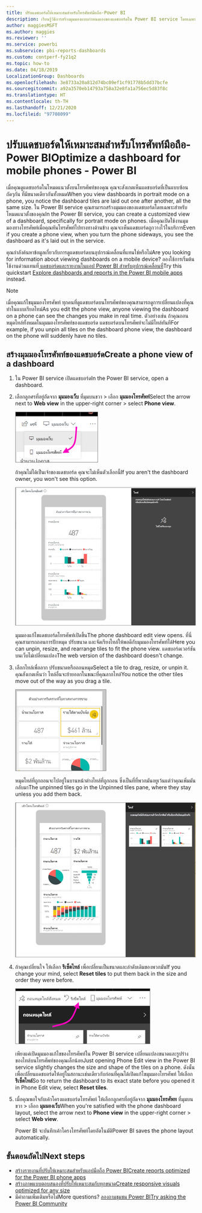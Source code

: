 ```yaml
---
title: ปรับแดชบอร์ดให้เหมาะสมสำหรับโทรศัพท์มือถือ-Power BI
description: เรียนรู้วิธีการสร้างมุมมองแบบกำหนดเองของแดชบอร์ดใน Power BI service โดยเฉพาะสำหรับการดูบนโทรศัพท์มือถือ
author: maggiesMSFT
ms.author: maggies
ms.reviewer: ''
ms.service: powerbi
ms.subservice: pbi-reports-dashboards
ms.custom: contperf-fy21q2
ms.topic: how-to
ms.date: 04/18/2019
LocalizationGroup: Dashboards
ms.openlocfilehash: 3e8733a20a812d74bc09ef1cf91778b5dd37bcfe
ms.sourcegitcommit: a92a3570eb14793a758a32e8fa1a756ec5d83f8c
ms.translationtype: HT
ms.contentlocale: th-TH
ms.lasthandoff: 12/21/2020
ms.locfileid: "97708099"
---
```

# <a name="optimize-a-dashboard-for-mobile-phones---power-bi"></a><span data-ttu-id="38381-103">ปรับแดชบอร์ดให้เหมาะสมสำหรับโทรศัพท์มือถือ-Power BI</span><span class="sxs-lookup"><span data-stu-id="38381-103">Optimize a dashboard for mobile phones - Power BI</span></span> 
<span data-ttu-id="38381-104">เมื่อคุณดูแดชบอร์ดในโหมดแนวตั้งบนโทรศัพท์ของคุณ คุณจะสังเกตเห็นแดชบอร์ดที่เป็นแบบซ้อนถัดๆกัน ที่มีขนาดเดียวกันทั้งหมด</span><span class="sxs-lookup"><span data-stu-id="38381-104">When you view dashboards in portrait mode on a phone, you notice the dashboard tiles are laid out one after another, all the same size.</span></span> <span data-ttu-id="38381-105">ใน Power BI service คุณสามารถสร้างมุมมองของแดชบอร์ดโดยเฉพาะสำหรับโหมดแนวตั้งของคุณ</span><span class="sxs-lookup"><span data-stu-id="38381-105">In the Power BI service, you can create a customized view of a dashboard, specifically for portrait mode on phones.</span></span> <span data-ttu-id="38381-106">เมื่อคุณเปิดใช้งานมุมมองทางโทรศัพท์เมื่อคุณหันโทรศัพท์ไปทางทางด้านข้าง คุณจะเห็นแดชบอร์ดถูกวางไว้ในบริการ</span><span class="sxs-lookup"><span data-stu-id="38381-106">Even if you create a phone view, when you turn the phone sideways, you see the dashboard as it's laid out in the service.</span></span>

<span data-ttu-id="38381-107">คุณกำลังค้นหาข้อมูลเกี่ยวกับการดูแดชบอร์ดบนอุปกรณ์เคลื่อนที่แทนใช่หรือไม่</span><span class="sxs-lookup"><span data-stu-id="38381-107">Are you looking for information about viewing dashboards on a mobile device?</span></span> <span data-ttu-id="38381-108">ลองใช้การเริ่มต้นใช้งานด่วนแทนที่[ แดชบอร์ดและรายงานในแอป Power BI สำหรับอุปกรณ์เคลื่อนที่](../consumer/mobile/mobile-apps-quickstart-view-dashboard-report.md)</span><span class="sxs-lookup"><span data-stu-id="38381-108">Try this quickstart [Explore dashboards and reports in the Power BI mobile apps](../consumer/mobile/mobile-apps-quickstart-view-dashboard-report.md) instead.</span></span>

> [!NOTE]
> <span data-ttu-id="38381-109">เมื่อคุณแก้ไขมุมมองโทรศัพท์ ทุกคนที่ดูแดชบอร์ดบนโทรศัพท์ของคุณสามารถดูการเปลี่ยนแปลงที่คุณทำในแบบเรียลไทม์</span><span class="sxs-lookup"><span data-stu-id="38381-109">As you edit the phone view, anyone viewing the dashboard on a phone can see the changes you make in real time.</span></span> <span data-ttu-id="38381-110">ตัวอย่างเช่น ถ้าคุณถอนหมุดไทล์ทั้งหมดในมุมมองโทรศัพท์ของแดชบอร์ด แดชบอร์ดบนโทรศัพท์จะไม่มีไทล์ทันที</span><span class="sxs-lookup"><span data-stu-id="38381-110">For example, if you unpin all tiles on the dashboard phone view, the dashboard on the phone will suddenly have no tiles.</span></span> 
> 
> 

## <a name="create-a-phone-view-of-a-dashboard"></a><span data-ttu-id="38381-111">สร้างมุมมองโทรศัพท์ของแดชบอร์ด</span><span class="sxs-lookup"><span data-stu-id="38381-111">Create a phone view of a dashboard</span></span>
1. <span data-ttu-id="38381-112">ใน Power BI service เปิดแดชบอร์ด</span><span class="sxs-lookup"><span data-stu-id="38381-112">In the Power BI service, open a dashboard.</span></span>
2. <span data-ttu-id="38381-113">เลือกลูกศรที่อยู่ถัดจาก **มุมมองเว็บ** ที่มุมบนขวา > เลือก **มุมมองโทรศัพท์**</span><span class="sxs-lookup"><span data-stu-id="38381-113">Select the arrow next to **Web view** in the upper-right corner > select **Phone view**.</span></span>

    ![ภาพหน้าจอของเมนูดรอปดาวน์มุมมองเว็บ ที่แสดงตัวชี้ไปยังมุมมองโทรศัพท์](media/service-create-dashboard-mobile-phone-view/power-bi-service-phone-view-dashboard.png)

    <span data-ttu-id="38381-115">ถ้าคุณไม่ได้เป็นเจ้าของแดชบอร์ด คุณจะไม่เห็นตัวเลือกนี้</span><span class="sxs-lookup"><span data-stu-id="38381-115">If you aren't the dashboard owner, you won't see this option.</span></span>

    ![ภาพหน้าจอของแดชบอร์ดของโทรศัพท์ ที่แสดงตัวเลือกแก้ไขมุมมองเพื่อยกเลิกการปักหมุด ปรับขนาด และจัดเรียงไทล์ใหม่เพื่อให้พอดีกับมุมมองโทรศัพท์](media/service-create-dashboard-mobile-phone-view/power-bi-mobile-edit-phone-view-canvas.png)

    <span data-ttu-id="38381-117">มุมมองแก้ไขแดชบอร์ดโทรศัพท์เปิดขึ้น</span><span class="sxs-lookup"><span data-stu-id="38381-117">The phone dashboard edit view opens.</span></span> <span data-ttu-id="38381-118">ที่นี่คุณสามารถถอนการปักหมุด ปรับขนาด และจัดเรียงไทล์ให้พอดีกับมุมมองโทรศัพท์ได้</span><span class="sxs-lookup"><span data-stu-id="38381-118">Here you can unpin, resize, and rearrange tiles to fit the phone view.</span></span> <span data-ttu-id="38381-119">แดชบอร์ดเวอร์ชันบนเว็บไม่เปลี่ยนแปลง</span><span class="sxs-lookup"><span data-stu-id="38381-119">The web version of the dashboard doesn't change.</span></span>


1. <span data-ttu-id="38381-120">เลือกไทล์เพื่อลาก ปรับขนาดหรือถอนหมุด</span><span class="sxs-lookup"><span data-stu-id="38381-120">Select a tile to drag, resize, or unpin it.</span></span> <span data-ttu-id="38381-121">คุณสังเกตเห็นว่า ไทล์อื่นจะย้ายออกในขณะที่คุณลากไทล์</span><span class="sxs-lookup"><span data-stu-id="38381-121">You notice the other tiles move out of the way as you drag a tile.</span></span>
   
    ![ภาพหน้าจอของไทล์โทรศัพท์ ที่แสดงการเลือกไทล์เพื่อลาก ปรับขนาด หรือยกเลิกการปักหมุด](media/service-create-dashboard-mobile-phone-view/power-bi-unpin-tile-phone-dashboard.png)
   
    <span data-ttu-id="38381-123">หมุดไทล์ที่ถูกถอนจะไปอยู่ในบานหน้าต่างไทล์ที่ถูกถอน ซึ่งเป็นที่ที่พวกมันอยูเว้นแต่ว่าคุณเพิ่มมันกลับมา</span><span class="sxs-lookup"><span data-stu-id="38381-123">The unpinned tiles go in the Unpinned tiles pane, where they stay unless you add them back.</span></span>
   
    ![ภาพหน้าจอของแดชบอร์ดโทรศัพท์ ที่แสดงไทล์ในบานหน้าต่างไทล์ที่ไม่ได้ปักหมุด](media/service-create-dashboard-mobile-phone-view/power-bi-mobile-edit-phone-view-post-edit.png)
2. <span data-ttu-id="38381-125">ถ้าคุณเปลี่ยนใจ ให้เลือก **รีเซ็ตไทล์** เพื่อเปลี่ยนเป็นขนาดและลำดับเดิมของพวกมัน</span><span class="sxs-lookup"><span data-stu-id="38381-125">If you change your mind, select **Reset tiles**  to put them back in the size and order they were before.</span></span>
   
    ![ภาพหน้าจอของบานหน้าต่างไทล์ที่ไม่ได้ปักหมุด ที่แสดงตัวชี้เพื่อรีเซ็ตไทล์](media/service-create-dashboard-mobile-phone-view/power-bi-service-phone-view-reset-tiles.png)
   
    <span data-ttu-id="38381-127">เพียงแค่เปิดมุมมองแก้ไขของโทรศัพท์ใน Power BI service เปลี่ยนแปลงขนาดและรูปร่างของไทล์บนโทรศัพท์ของคุณเล็กน้อย</span><span class="sxs-lookup"><span data-stu-id="38381-127">Just opening Phone Edit view in the Power BI service slightly changes the size and shape of the tiles on a phone.</span></span> <span data-ttu-id="38381-128">ดังนั้นเพื่อเปลี่ยนแดชบอร์ดให้อยู่ในสถานะเช่นเดียวกับก่อนที่คุณได้เปิดแก้ไขมุมมองโทรศัพท์ ให้เลือก **รีเซ็ตไทล์**</span><span class="sxs-lookup"><span data-stu-id="38381-128">So to return the dashboard to its exact state before you opened it in Phone Edit view, select **Reset tiles**.</span></span>
3. <span data-ttu-id="38381-129">เมื่อคุณพอใจกับเค้าโครงแดชบอร์ดโทรศัพท์ ให้เลือกลูกศรที่อยู่ถัดจาก **มุมมองโทรศัพท** ที่มุมบนขวา > เลือก **มุมมองเว็บ**</span><span class="sxs-lookup"><span data-stu-id="38381-129">When you're satisfied with the phone dashboard layout, select the arrow next to **Phone view** in the upper-right corner > select **Web view**.</span></span>
   
    <span data-ttu-id="38381-130">Power BI จะบันทึกเค้าโครงโทรศัพท์โดยอัตโนมัติ</span><span class="sxs-lookup"><span data-stu-id="38381-130">Power BI saves the phone layout automatically.</span></span>

## <a name="next-steps"></a><span data-ttu-id="38381-131">ขั้นตอนถัดไป</span><span class="sxs-lookup"><span data-stu-id="38381-131">Next steps</span></span>
* [<span data-ttu-id="38381-132">สร้างรายงานที่ปรับให้เหมาะสมสำหรับแอปมือถือ Power BI</span><span class="sxs-lookup"><span data-stu-id="38381-132">Create reports optimized for the Power BI phone apps</span></span>](desktop-create-phone-report.md)
* [<span data-ttu-id="38381-133">สร้างภาพแบบตอบสนองที่ปรับให้เหมาะสมกับทุกขนาด</span><span class="sxs-lookup"><span data-stu-id="38381-133">Create responsive visuals optimized for any size</span></span>](../visuals/power-bi-report-visualizations.md)
* <span data-ttu-id="38381-134">มีคำถามเพิ่มเติมหรือไม่</span><span class="sxs-lookup"><span data-stu-id="38381-134">More questions?</span></span> [<span data-ttu-id="38381-135">ลองถามชุมชน Power BI</span><span class="sxs-lookup"><span data-stu-id="38381-135">Try asking the Power BI Community</span></span>](https://community.powerbi.com/)
